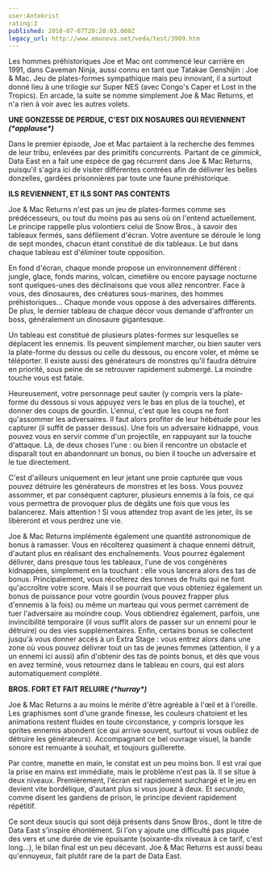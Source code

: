 ```yaml
---
user:Antekrist
rating:3
published: 2010-07-07T20:28:03.000Z
legacy_url: http://www.emunova.net/veda/test/3909.htm
---
```

Les hommes préhistoriques Joe et Mac ont commencé leur carrière en 1991, dans Caveman Ninja, aussi connu en tant que Tatakae Genshijin : Joe & Mac. Jeu de plates-formes sympathique mais peu innovant, il a surtout donné lieu à une trilogie sur Super NES (avec Congo's Caper et Lost in the Tropics). En arcade, la suite se nomme simplement Joe & Mac Returns, et n'a rien à voir avec les autres volets.  

  

**UNE GONZESSE DE PERDUE, C'EST DIX NOSAURES QUI REVIENNENT _(\*applause\*)_**  

Dans le premier épisode, Joe et Mac partaient à la recherche des femmes de leur tribu, enlevées par des primitifs concurrents. Partant de ce _gimmick_, Data East en a fait une espèce de gag récurrent dans Joe & Mac Returns, puisqu'il s'agira ici de visiter différentes contrées afin de délivrer les belles donzelles, gardées prisonnières par toute une faune préhistorique.  

  

**ILS REVIENNENT, ET ILS SONT PAS CONTENTS**  

Joe & Mac Returns n'est pas un jeu de plates-formes comme ses prédécesseurs, ou tout du moins pas au sens où on l'entend actuellement. Le principe rappelle plus volontiers celui de Snow Bros., à savoir des tableaux fermés, sans défilement d'écran. Votre aventure se déroule le long de sept mondes, chacun étant constitué de dix tableaux. Le but dans chaque tableau est d'éliminer toute opposition.  

En fond d'écran, chaque monde propose un environnement différent : jungle, glace, fonds marins, volcan, cimetière ou encore paysage nocturne sont quelques-unes des déclinaisons que vous allez rencontrer. Face à vous, des dinosaures, des créatures sous-marines, des hommes préhistoriques... Chaque monde vous oppose à des adversaires différents. De plus, le dernier tableau de chaque décor vous demande d'affronter un boss, généralement un dinosaure gigantesque.  

Un tableau est constitué de plusieurs plates-formes sur lesquelles se déplacent les ennemis. Ils peuvent simplement marcher, ou bien sauter vers la plate-forme du dessus ou celle du dessous, ou encore voler, et même se téléporter. Il existe aussi des générateurs de monstres qu'il faudra détruire en priorité, sous peine de se retrouver rapidement submergé. La moindre touche vous est fatale.  

Heureusement, votre personnage peut sauter (y compris vers la plate-forme du dessous si vous appuyez vers le bas en plus de la touche), et donner des coups de gourdin. L'ennui, c'est que les coups ne font qu'assommer les adversaires. Il faut alors profiter de leur hébétude pour les capturer (il suffit de passer dessus). Une fois un adversaire kidnappé, vous pouvez vous en servir comme d'un projectile, en rappuyant sur la touche d'attaque. Là, de deux choses l'une : ou bien il rencontre un obstacle et disparaît tout en abandonnant un bonus, ou bien il touche un adversaire et le tue directement.  

C'est d'ailleurs uniquement en leur jetant une proie capturée que vous pouvez détruire les générateurs de monstres et les boss. Vous pouvez assommer, et par conséquent capturer, plusieurs ennemis à la fois, ce qui vous permettra de provoquer plus de dégâts une fois que vous les balancerez. Mais attention ! Si vous attendez trop avant de les jeter, ils se libèreront et vous perdrez une vie.  

Joe & Mac Returns implémente également une quantité astronomique de bonus à ramasser. Vous en récolterez quasiment à chaque ennemi détruit, d'autant plus en réalisant des enchaînements. Vous pourrez également délivrer, dans presque tous les tableaux, l'une de vos congénères kidnappées, simplement en la touchant : elle vous lancera alors des tas de bonus. Principalement, vous récolterez des tonnes de fruits qui ne font qu'accroître votre score. Mais il se pourrait que vous obteniez également un bonus de puissance pour votre gourdin (vous pouvez frapper plus d'ennemis à la fois) ou même un marteau qui vous permet carrément de tuer l'adversaire au moindre coup. Vous obtiendrez également, parfois, une invincibilité temporaire (il vous suffit alors de passer sur un ennemi pour le détruire) ou des vies supplémentaires. Enfin, certains bonus se collectent jusqu'à vous donner accès à un Extra Stage : vous entrez alors dans une zone où vous pouvez délivrer tout un tas de jeunes femmes (attention, il y a un ennemi ici aussi) afin d'obtenir des tas de points bonus, et dès que vous en avez terminé, vous retournez dans le tableau en cours, qui est alors automatiquement complété.  

  

**BROS. FORT ET FAIT RELUIRE _(\*hurray\*)_**  

Joe & Mac Returns a au moins le mérite d'être agréable à l'œil et à l'oreille. Les graphismes sont d'une grande finesse, les couleurs chatoient et les animations restent fluides en toute circonstance, y compris lorsque les sprites ennemis abondent (ce qui arrive souvent, surtout si vous oubliez de détruire les générateurs). Accompagnant ce bel ouvrage visuel, la bande sonore est remuante à souhait, et toujours guillerette.  

Par contre, manette en main, le constat est un peu moins bon. Il est vrai que la prise en mains est immédiate, mais le problème n'est pas là. Il se situe à deux niveaux. Premièrement, l'écran est rapidement surchargé et le jeu en devient vite bordélique, d'autant plus si vous jouez à deux. Et _secundo_, comme disent les gardiens de prison, le principe devient rapidement répétitif.  

Ce sont deux soucis qui sont déjà présents dans Snow Bros., dont le titre de Data East s'inspire éhontément. Si l'on y ajoute une difficulté pas piquée des vers et une durée de vie épuisante (soixante-dix niveaux à ce tarif, c'est long...), le bilan final est un peu décevant. Joe & Mac Returns est aussi beau qu'ennuyeux, fait plutôt rare de la part de Data East.